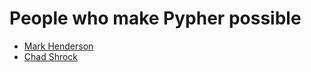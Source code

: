 # People who make Pypher possible

* [Mark Henderson](https://github.com/emehrkay)
* [Chad Shrock](https://github.com/g3rd)
